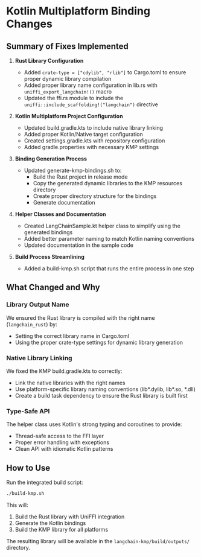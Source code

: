 # Kotlin Multiplatform Binding Changes

## Summary of Fixes Implemented

1. **Rust Library Configuration**
   - Added `crate-type = ["cdylib", "rlib"]` to Cargo.toml to ensure proper dynamic library compilation
   - Added proper library name configuration in lib.rs with `uniffi_export_langchain!()` macro
   - Updated the ffi.rs module to include the `uniffi::include_scaffolding!("langchain")` directive

2. **Kotlin Multiplatform Project Configuration**
   - Updated build.gradle.kts to include native library linking
   - Added proper Kotlin/Native target configuration
   - Created settings.gradle.kts with repository configuration
   - Added gradle.properties with necessary KMP settings

3. **Binding Generation Process**
   - Updated generate-kmp-bindings.sh to:
     - Build the Rust project in release mode
     - Copy the generated dynamic libraries to the KMP resources directory
     - Create proper directory structure for the bindings
     - Generate documentation

4. **Helper Classes and Documentation**
   - Created LangChainSample.kt helper class to simplify using the generated bindings
   - Added better parameter naming to match Kotlin naming conventions
   - Updated documentation in the sample code

5. **Build Process Streamlining**
   - Added a build-kmp.sh script that runs the entire process in one step

## What Changed and Why

### Library Output Name

We ensured the Rust library is compiled with the right name (`langchain_rust`) by:
- Setting the correct library name in Cargo.toml
- Using the proper crate-type settings for dynamic library generation

### Native Library Linking

We fixed the KMP build.gradle.kts to correctly:
- Link the native libraries with the right names
- Use platform-specific library naming conventions (lib*.dylib, lib*.so, *.dll)
- Create a build task dependency to ensure the Rust library is built first

### Type-Safe API

The helper class uses Kotlin's strong typing and coroutines to provide:
- Thread-safe access to the FFI layer
- Proper error handling with exceptions
- Clean API with idiomatic Kotlin patterns

## How to Use

Run the integrated build script:
```bash
./build-kmp.sh
```

This will:
1. Build the Rust library with UniFFI integration
2. Generate the Kotlin bindings
3. Build the KMP library for all platforms

The resulting library will be available in the `langchain-kmp/build/outputs/` directory.
